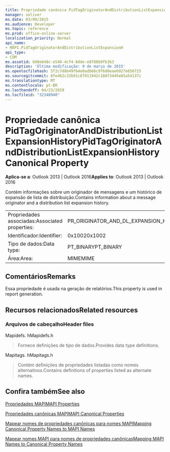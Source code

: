 ```yaml
---
title: Propriedade canônica PidTagOriginatorAndDistributionListExpansionHistory
manager: soliver
ms.date: 03/09/2015
ms.audience: Developer
ms.topic: reference
ms.prod: office-online-server
localization_priority: Normal
api_name:
- MAPI.PidTagOriginatorAndDistributionListExpansionH
api_type:
- COM
ms.assetid: b98e648c-e540-4cf4-8dde-e8f88b0fb3b3
description: 'Última modificação: 9 de março de 2015'
ms.openlocfilehash: 5f2c7d8b49f64e0adb66c9f6d8eae6927e656725
ms.sourcegitcommit: 8fe462c32b91c87911942c188f3445e85a54137c
ms.translationtype: MT
ms.contentlocale: pt-BR
ms.lasthandoff: 04/23/2019
ms.locfileid: "32340940"
---
```

# <a name="pidtagoriginatoranddistributionlistexpansionhistory-canonical-property"></a><span data-ttu-id="988b3-103">Propriedade canônica PidTagOriginatorAndDistributionListExpansionHistory</span><span class="sxs-lookup"><span data-stu-id="988b3-103">PidTagOriginatorAndDistributionListExpansionHistory Canonical Property</span></span>

  
  
<span data-ttu-id="988b3-104">**Aplica-se a**: Outlook 2013 | Outlook 2016</span><span class="sxs-lookup"><span data-stu-id="988b3-104">**Applies to**: Outlook 2013 | Outlook 2016</span></span> 
  
<span data-ttu-id="988b3-105">Contém informações sobre um originador de mensagens e um histórico de expansão de lista de distribuição.</span><span class="sxs-lookup"><span data-stu-id="988b3-105">Contains information about a message originator and a distribution list expansion history.</span></span>
  
|||
|:-----|:-----|
|<span data-ttu-id="988b3-106">Propriedades associadas:</span><span class="sxs-lookup"><span data-stu-id="988b3-106">Associated properties:</span></span>  <br/> |<span data-ttu-id="988b3-107">PR_ORIGINATOR_AND_DL_EXPANSION_HISTORY</span><span class="sxs-lookup"><span data-stu-id="988b3-107">PR_ORIGINATOR_AND_DL_EXPANSION_HISTORY</span></span>  <br/> |
|<span data-ttu-id="988b3-108">Identificador:</span><span class="sxs-lookup"><span data-stu-id="988b3-108">Identifier:</span></span>  <br/> |<span data-ttu-id="988b3-109">0x1002</span><span class="sxs-lookup"><span data-stu-id="988b3-109">0x1002</span></span>  <br/> |
|<span data-ttu-id="988b3-110">Tipo de dados:</span><span class="sxs-lookup"><span data-stu-id="988b3-110">Data type:</span></span>  <br/> |<span data-ttu-id="988b3-111">PT_BINARY</span><span class="sxs-lookup"><span data-stu-id="988b3-111">PT_BINARY</span></span>  <br/> |
|<span data-ttu-id="988b3-112">Área:</span><span class="sxs-lookup"><span data-stu-id="988b3-112">Area:</span></span>  <br/> |<span data-ttu-id="988b3-113">MIME</span><span class="sxs-lookup"><span data-stu-id="988b3-113">MIME</span></span>  <br/> |
   
## <a name="remarks"></a><span data-ttu-id="988b3-114">Comentários</span><span class="sxs-lookup"><span data-stu-id="988b3-114">Remarks</span></span>

<span data-ttu-id="988b3-115">Essa propriedade é usada na geração de relatórios.</span><span class="sxs-lookup"><span data-stu-id="988b3-115">This property is used in report generation.</span></span>
  
## <a name="related-resources"></a><span data-ttu-id="988b3-116">Recursos relacionados</span><span class="sxs-lookup"><span data-stu-id="988b3-116">Related resources</span></span>

### <a name="header-files"></a><span data-ttu-id="988b3-117">Arquivos de cabeçalho</span><span class="sxs-lookup"><span data-stu-id="988b3-117">Header files</span></span>

<span data-ttu-id="988b3-118">Mapidefs. h</span><span class="sxs-lookup"><span data-stu-id="988b3-118">Mapidefs.h</span></span>
  
> <span data-ttu-id="988b3-119">Fornece definições de tipo de dados.</span><span class="sxs-lookup"><span data-stu-id="988b3-119">Provides data type definitions.</span></span>
    
<span data-ttu-id="988b3-120">Mapitags. h</span><span class="sxs-lookup"><span data-stu-id="988b3-120">Mapitags.h</span></span>
  
> <span data-ttu-id="988b3-121">Contém definições de propriedades listadas como nomes alternativos.</span><span class="sxs-lookup"><span data-stu-id="988b3-121">Contains definitions of properties listed as alternate names.</span></span>
    
## <a name="see-also"></a><span data-ttu-id="988b3-122">Confira também</span><span class="sxs-lookup"><span data-stu-id="988b3-122">See also</span></span>



[<span data-ttu-id="988b3-123">Propriedades MAPI</span><span class="sxs-lookup"><span data-stu-id="988b3-123">MAPI Properties</span></span>](mapi-properties.md)
  
[<span data-ttu-id="988b3-124">Propriedades canônicas MAPI</span><span class="sxs-lookup"><span data-stu-id="988b3-124">MAPI Canonical Properties</span></span>](mapi-canonical-properties.md)
  
[<span data-ttu-id="988b3-125">Mapear nomes de propriedades canônicas para nomes MAPI</span><span class="sxs-lookup"><span data-stu-id="988b3-125">Mapping Canonical Property Names to MAPI Names</span></span>](mapping-canonical-property-names-to-mapi-names.md)
  
[<span data-ttu-id="988b3-126">Mapear nomes MAPI para nomes de propriedades canônicas</span><span class="sxs-lookup"><span data-stu-id="988b3-126">Mapping MAPI Names to Canonical Property Names</span></span>](mapping-mapi-names-to-canonical-property-names.md)

